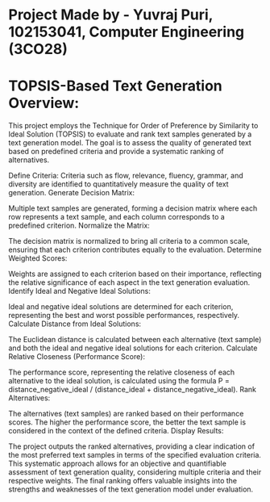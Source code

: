 # Project Made by - Yuvraj Puri, 102153041, Computer Engineering (3CO28)

# TOPSIS-Based Text Generation Overview:

This project employs the Technique for Order of Preference by Similarity to Ideal Solution (TOPSIS) to evaluate and rank text samples generated by a text generation model. The goal is to assess the quality of generated text based on predefined criteria and provide a systematic ranking of alternatives.

Define Criteria:
Criteria such as flow, relevance, fluency, grammar, and diversity are identified to quantitatively measure the quality of text generation.
Generate Decision Matrix:

Multiple text samples are generated, forming a decision matrix where each row represents a text sample, and each column corresponds to a predefined criterion.
Normalize the Matrix:

The decision matrix is normalized to bring all criteria to a common scale, ensuring that each criterion contributes equally to the evaluation.
Determine Weighted Scores:

Weights are assigned to each criterion based on their importance, reflecting the relative significance of each aspect in the text generation evaluation.
Identify Ideal and Negative Ideal Solutions:

Ideal and negative ideal solutions are determined for each criterion, representing the best and worst possible performances, respectively.
Calculate Distance from Ideal Solutions:

The Euclidean distance is calculated between each alternative (text sample) and both the ideal and negative ideal solutions for each criterion.
Calculate Relative Closeness (Performance Score):

The performance score, representing the relative closeness of each alternative to the ideal solution, is calculated using the formula P = distance_negative_ideal / (distance_ideal + distance_negative_ideal).
Rank Alternatives:

The alternatives (text samples) are ranked based on their performance scores. The higher the performance score, the better the text sample is considered in the context of the defined criteria.
Display Results:

The project outputs the ranked alternatives, providing a clear indication of the most preferred text samples in terms of the specified evaluation criteria.
This systematic approach allows for an objective and quantifiable assessment of text generation quality, considering multiple criteria and their respective weights. The final ranking offers valuable insights into the strengths and weaknesses of the text generation model under evaluation.
